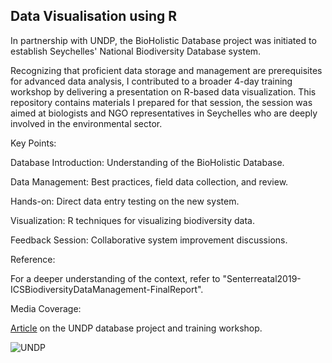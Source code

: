 ## Data Visualisation using R

In partnership with UNDP, the BioHolistic Database project was initiated to establish Seychelles' National Biodiversity Database system. 

Recognizing that proficient data storage and management are prerequisites for advanced data analysis, I contributed to a broader 4-day training workshop by delivering a presentation on R-based data visualization. This repository contains materials I prepared for that session, the session was aimed at biologists and NGO representatives in Seychelles who are deeply involved in the environmental sector.

Key Points:

Database Introduction: Understanding of the BioHolistic Database.

Data Management: Best practices, field data collection, and review.

Hands-on: Direct data entry testing on the new system.

Visualization: R techniques for visualizing biodiversity data.

Feedback Session: Collaborative system improvement discussions.

Reference: 

For a deeper understanding of the context, refer to "Senterreatal2019-ICSBiodiversityDataManagement-FinalReport".

Media Coverage: 

[Article]( https://www.nation.sc/articles/2677/gos-undp-gef-outer-islands-project-funds-new-ics-database) on the UNDP database project and training workshop.

![UNDP](https://github.com/elilouise/Data-Visualisation-using-R/assets/53550369/c19958bd-e756-4164-ab21-ecd54bdc08ea)
